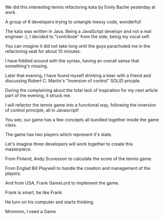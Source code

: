We did this interesting tennis refactoring kata by Emily Bache yesterday at work.

A group of 6 developers trying to untangle messy code, wonderful!

The kata was written in Java. Being a JavaScript developr and not a real engineer :), I decided to "contribute" from the side, being my vocal self.

You can imagine it did not take long until the guys parachuted me in the refactoring seat for about 10 minutes.

I have fiddled around with the syntax, having an overall sense that something's missing.

Later that evening, I have found myself drinking a beer with a friend and discussing Robert C. Martin's "Inversion of control" SOLID priciple.

During the complaining about the total lack of inspiration for my next article part of the evening, it struck me.

I will refactor the tennis game into a functional way, following the inversion of control principle, all in Javascript!

You see, our game has a few concepts all bundled together inside the game class.

The game has two players which represent it's state.

Let's imagine three developers will work together to create this masterpiece.

From Finland, Andy Scoresson to calculate the score of the tennis game.

From Englad Bill Playwell to handle the creation and management of the players.

And from USA, Frank GameLord to implement the game.
 
 
Frank is smart, be like Frank

He turn on his computer and starts thinking.

Mmmmm, I need a Game








